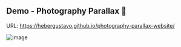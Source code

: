 ## Demo - Photography Parallax 📸

URL: https://hebergustavo.github.io/photography-parallax-website/

![image](https://github.com/user-attachments/assets/a0d3930d-c629-44fc-a5ed-ec6cd74c1e14)
